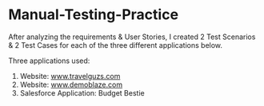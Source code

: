 # Manual-Testing-Practice
After analyzing the requirements &amp; User Stories, I created 2 Test Scenarios &amp; 2 Test Cases for each of the three different applications below.

Three applications used:
1. Website: www.travelguzs.com
2. Website: www.demoblaze.com
3. Salesforce Application: Budget Bestie


